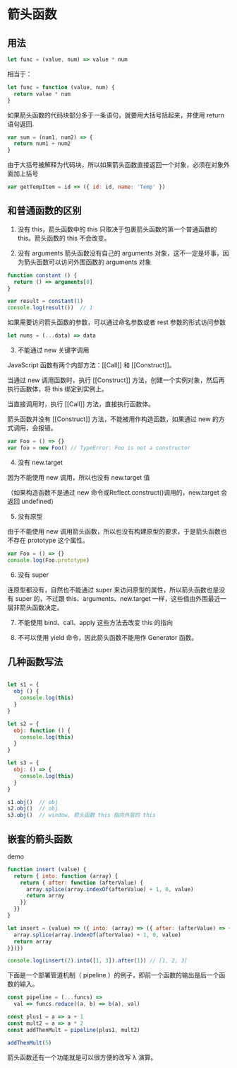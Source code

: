 # 箭头函数

## 用法

```js
let func = (value, num) => value * num
```

相当于：

```js
let func = function (value, num) {
  return value * num
}
```

如果箭头函数的代码块部分多于一条语句，就要用大括号括起来，并使用 return 语句返回.

```js
var sum = (num1, num2) => {
  return num1 + num2
}
```

由于大括号被解释为代码块，所以如果箭头函数直接返回一个对象，必须在对象外面加上括号

```js
var getTempItem = id => ({ id: id, name: 'Temp' })
```

## 和普通函数的区别

1. 没有 this，箭头函数中的 this 只取决于包裹箭头函数的第一个普通函数的 this。箭头函数的 this 不会改变。

2. 没有 arguments
  箭头函数没有自己的 arguments 对象，这不一定是坏事，因为箭头函数可以访问外围函数的 arguments 对象

```js
function constant () {
  return () => arguments[0]
}

var result = constant(1)
console.log(result())  // 1
```

如果需要访问箭头函数的参数，可以通过命名参数或者 rest 参数的形式访问参数

```js
let nums = (...data) => data
```

3. 不能通过 new 关键字调用

JavaScript 函数有两个内部方法：[[Call]] 和 [[Construct]]。

当通过 new 调用函数时，执行 [[Construct]] 方法，创建一个实例对象，然后再执行函数体，将 this 绑定到实例上。

当直接调用时，执行 [[Call]] 方法，直接执行函数体。

箭头函数并没有 [[Construct]] 方法，不能被用作构造函数，如果通过 new 的方式调用，会报错。

```js
var Foo = () => {}
var foo = new Foo() // TypeError: Foo is not a constructor
```

4. 没有 new.target

因为不能使用 new 调用，所以也没有 new.target 值

（如果构造函数不是通过 new 命令或Reflect.construct()调用的，new.target 会返回 undefined）

5. 没有原型

由于不能使用 new 调用箭头函数，所以也没有构建原型的要求，于是箭头函数也不存在 prototype 这个属性。

```js
var Foo = () => {}
console.log(Foo.prototype)
```

6. 没有 super

连原型都没有，自然也不能通过 super 来访问原型的属性，所以箭头函数也是没有 super 的，不过跟 this、arguments、new.target 一样，这些值由外围最近一层非箭头函数决定。

7. 不能使用 bind、call、apply 这些方法去改变 this 的指向

8. 不可以使用 yield 命令，因此箭头函数不能用作 Generator 函数。

## 几种函数写法

```js

let s1 = {
  obj () {
    console.log(this)
  }
}

let s2 = {
  obj: function () {
    console.log(this)
  }
}

let s3 = {
  obj: () => {
    console.log(this)
  }
}

s1.obj()  // obj
s2.obj()  // obj
s3.obj()  // window, 箭头函数 this 指向外层的 this
```

## 嵌套的箭头函数

demo

```js
function insert (value) {
  return { into: function (array) {
    return { after: function (afterValue) {
      array.splice(array.indexOf(afterValue) + 1, 0, value)
      return array
    }}
  }}
}

let insert = (value) => ({ into: (array) => ({ after: (afterValue) => {
  array.splice(array.indexOf(afterValue) + 1, 0, value)
  return array
}})})

console.log(insert(2).into([1, 3]).after(1)) // [1, 2, 3]
```

下面是一个部署管道机制（ pipeline ）的例子，即前一个函数的输出是后一个函数的输入。

```js
const pipeline = (...funcs) =>
  val => funcs.reduce((a, b) => b(a), val)

const plus1 = a => a + 1
const mult2 = a => a * 2
const addThenMult = pipeline(plus1, mult2)

addThenMult(5)
```

箭头函数还有一个功能就是可以很方便的改写 λ 演算。